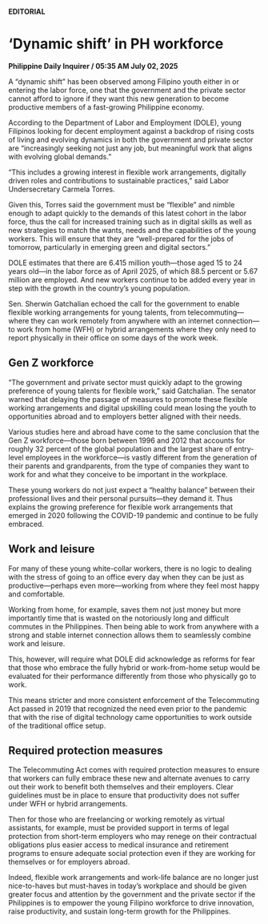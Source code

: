 **EDITORIAL**

# ‘Dynamic shift’ in PH workforce

****Philippine Daily Inquirer / 05:35 AM July 02, 2025****

A “dynamic shift” has been observed among Filipino youth either in or entering the labor force, one that the government and the private sector cannot afford to ignore if they want this new generation to become productive members of a fast-growing Philippine economy.

According to the Department of Labor and Employment (DOLE), young Filipinos looking for decent employment against a backdrop of rising costs of living and evolving dynamics in both the government and private sector are “increasingly seeking not just any job, but meaningful work that aligns with evolving global demands.”

“This includes a growing interest in flexible work arrangements, digitally driven roles and contributions to sustainable practices,” said Labor Undersecretary Carmela Torres.

Given this, Torres said the government must be “flexible” and nimble enough to adapt quickly to the demands of this latest cohort in the labor force, thus the call for increased training such as in digital skills as well as new strategies to match the wants, needs and the capabilities of the young workers. This will ensure that they are “well-prepared for the jobs of tomorrow, particularly in emerging green and digital sectors.”

DOLE estimates that there are 6.415 million youth—those aged 15 to 24 years old—in the labor force as of April 2025, of which 88.5 percent or 5.67 million are employed. And new workers continue to be added every year in step with the growth in the country’s young population.

Sen. Sherwin Gatchalian echoed the call for the government to enable flexible working arrangements for young talents, from telecommuting—where they can work remotely from anywhere with an internet connection—to work from home (WFH) or hybrid arrangements where they only need to report physically in their office on some days of the work week.

## Gen Z workforce

“The government and private sector must quickly adapt to the growing preference of young talents for flexible work,” said Gatchalian. The senator warned that delaying the passage of measures to promote these flexible working arrangements and digital upskilling could mean losing the youth to opportunities abroad and to employers better aligned with their needs.

Various studies here and abroad have come to the same conclusion that the Gen Z workforce—those born between 1996 and 2012 that accounts for roughly 32 percent of the global population and the largest share of entry-level employees in the workforce—is vastly different from the generation of their parents and grandparents, from the type of companies they want to work for and what they conceive to be important in the workplace.

These young workers do not just expect a “healthy balance” between their professional lives and their personal pursuits—they demand it. Thus explains the growing preference for flexible work arrangements that emerged in 2020 following the COVID-19 pandemic and continue to be fully embraced.

## Work and leisure

For many of these young white-collar workers, there is no logic to dealing with the stress of going to an office every day when they can be just as productive—perhaps even more—working from where they feel most happy and comfortable.

Working from home, for example, saves them not just money but more importantly time that is wasted on the notoriously long and difficult commutes in the Philippines. Then being able to work from anywhere with a strong and stable internet connection allows them to seamlessly combine work and leisure.

This, however, will require what DOLE did acknowledge as reforms for fear that those who embrace the fully hybrid or work-from-home setup would be evaluated for their performance differently from those who physically go to work.

This means stricter and more consistent enforcement of the Telecommuting Act passed in 2019 that recognized the need even prior to the pandemic that with the rise of digital technology came opportunities to work outside of the traditional office setup.

## Required protection measures

The Telecommuting Act comes with required protection measures to ensure that workers can fully embrace these new and alternate avenues to carry out their work to benefit both themselves and their employers. Clear guidelines must be in place to ensure that productivity does not suffer under WFH or hybrid arrangements.

Then for those who are freelancing or working remotely as virtual assistants, for example, must be provided support in terms of legal protection from short-term employers who may renege on their contractual obligations plus easier access to medical insurance and retirement programs to ensure adequate social protection even if they are working for themselves or for employers abroad.

Indeed, flexible work arrangements and work-life balance are no longer just nice-to-haves but must-haves in today’s workplace and should be given greater focus and attention by the government and the private sector if the Philippines is to empower the young Filipino workforce to drive innovation, raise productivity, and sustain long-term growth for the Philippines.
